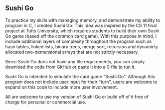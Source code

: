 ## Sushi Go

To practice my skills with managing memory, and demonstrate my ability to program in C, I created Sushi Go. This idea was inspired by the CS 11 final project at Tufts University, which requires students to build their own Sushi Go game (based off the common card game).
With this purpose in mind, I include additional layers of complexity throughout the program such as hash tables, linked lists, binary trees, merge sort, recursion and dynamicly allocated two-demensional arrays that are not strictly necessary.

Since Sushi Go does not have any file requirements, you can simply download the code from GitHub or paste it into a C file to run it.

Sushi Go is intended to simulate the card game "Sushi Go". Although this program does not include user input for their "turn", users are welcome to expand on this code to include more user involvement.

All are welcome to use my version of Sushi Go or build off of it free of charge for personal or commercial use.
